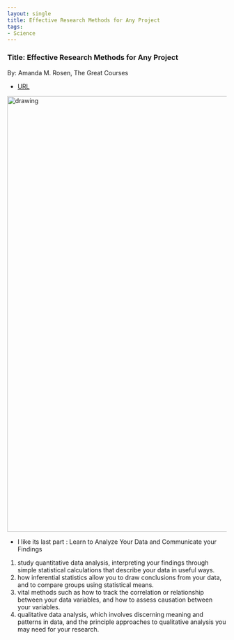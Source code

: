 ```yaml
---
layout: single
title: Effective Research Methods for Any Project
tags:
- Science
---
```



###  Title: Effective Research Methods for Any Project
By: Amanda M. Rosen, The Great Courses
- [URL](https://www.thegreatcourses.com/courses/effective-research-methods-for-any-project.html)


<img src="{{ site.baseurl }}/pic/research.png" alt="drawing" width="1000"/>

- I like its last part :  Learn to Analyze Your Data and Communicate your Findings

1. study quantitative data analysis, interpreting your findings through simple statistical calculations that describe your data in useful ways. 
2. how inferential statistics allow you to draw conclusions from your data, and to compare groups using statistical means. 
3.  vital methods such as how to track the correlation or relationship between your data variables, and how to assess causation between your variables. 
4. qualitative data analysis, which involves discerning meaning and patterns in data, and the principle approaches to qualitative analysis you may need for your research. 

